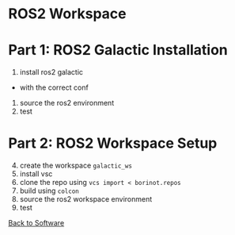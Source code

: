 # ROS2 Workspace

# Part 1: ROS2 Galactic Installation
1. install ros2 galactic
- with the correct conf
1. source the ros2 environment
2. test

# Part 2: ROS2 Workspace Setup
4. create the workspace `galactic_ws`
5. install vsc
6. clone the repo using `vcs import < borinot.repos`
7. build using `colcon`
8. source the ros2 workspace environment
9. test

[Back to Software](README.md)